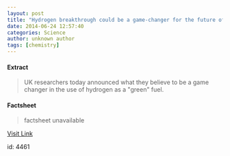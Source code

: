 ```yaml
---
layout: post
title: "Hydrogen breakthrough could be a game-changer for the future of car fuels"
date: 2014-06-24 12:57:40
categories: Science
author: unknown author
tags: [chemistry]
---
```



#### Extract
>UK researchers today announced what they believe to be a game changer in the use of hydrogen as a "green" fuel.

#### Factsheet
>factsheet unavailable

[Visit Link](http://phys.org/news322819044.html)

id:    4461
